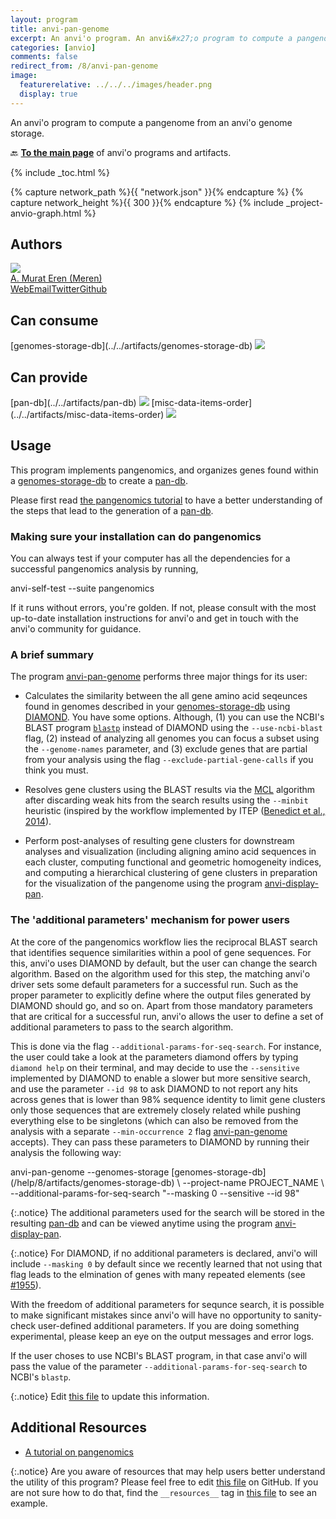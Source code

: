 ```yaml
---
layout: program
title: anvi-pan-genome
excerpt: An anvi'o program. An anvi&#x27;o program to compute a pangenome from an anvi&#x27;o genome storage.
categories: [anvio]
comments: false
redirect_from: /8/anvi-pan-genome
image:
  featurerelative: ../../../images/header.png
  display: true
---
```


An anvi&#x27;o program to compute a pangenome from an anvi&#x27;o genome storage.

🔙 **[To the main page](../../)** of anvi'o programs and artifacts.


{% include _toc.html %}
<div id="svg" class="subnetwork"></div>
{% capture network_path %}{{ "network.json" }}{% endcapture %}
{% capture network_height %}{{ 300 }}{% endcapture %}
{% include _project-anvio-graph.html %}


## Authors

<div class="anvio-person"><div class="anvio-person-info"><div class="anvio-person-photo"><img class="anvio-person-photo-img" src="../../images/authors/meren.jpg" /></div><div class="anvio-person-info-box"><a href="/people/meren" target="_blank"><span class="anvio-person-name">A. Murat Eren (Meren)</span></a><div class="anvio-person-social-box"><a href="http://merenlab.org" class="person-social" target="_blank"><i class="fa fa-fw fa-home"></i>Web</a><a href="mailto:a.murat.eren@gmail.com" class="person-social" target="_blank"><i class="fa fa-fw fa-envelope-square"></i>Email</a><a href="http://twitter.com/merenbey" class="person-social" target="_blank"><i class="fa fa-fw fa-twitter-square"></i>Twitter</a><a href="http://github.com/meren" class="person-social" target="_blank"><i class="fa fa-fw fa-github"></i>Github</a></div></div></div></div>



## Can consume


<p style="text-align: left" markdown="1"><span class="artifact-r">[genomes-storage-db](../../artifacts/genomes-storage-db) <img src="../../images/icons/DB.png" class="artifact-icon-mini" /></span></p>


## Can provide


<p style="text-align: left" markdown="1"><span class="artifact-p">[pan-db](../../artifacts/pan-db) <img src="../../images/icons/DB.png" class="artifact-icon-mini" /></span> <span class="artifact-p">[misc-data-items-order](../../artifacts/misc-data-items-order) <img src="../../images/icons/CONCEPT.png" class="artifact-icon-mini" /></span></p>


## Usage


This program implements pangenomics, and organizes genes found within a <span class="artifact-n">[genomes-storage-db](/help/8/artifacts/genomes-storage-db)</span> to create a <span class="artifact-n">[pan-db](/help/8/artifacts/pan-db)</span>.

Please first read [the pangenomics tutorial](http://merenlab.org/2016/11/08/pangenomics-v2) to have a better understanding of the steps that lead to the generation of a <span class="artifact-n">[pan-db](/help/8/artifacts/pan-db)</span>.

### Making sure your installation can do pangenomics

You can always test if your computer has all the dependencies for a successful pangenomics analysis by running,

<div class="codeblock" markdown="1">
anvi&#45;self&#45;test &#45;&#45;suite pangenomics
</div>

If it runs without errors, you're golden. If not, please consult with the most up-to-date installation instructions for anvi'o and get in touch with the anvi'o community for guidance.

### A brief summary

The program <span class="artifact-p">[anvi-pan-genome](/help/8/programs/anvi-pan-genome)</span> performs three major things for its user:

* Calculates the similarity between the all gene amino acid seqeunces found in genomes described in your <span class="artifact-n">[genomes-storage-db](/help/8/artifacts/genomes-storage-db)</span> using [DIAMOND](https://www.wsi.uni-tuebingen.de/lehrstuehle/algorithms-in-bioinformatics/software/diamond/). You have some options. Although, (1) you can use the NCBI's BLAST program [`blastp`](https://blast.ncbi.nlm.nih.gov/Blast.cgi?PAGE=Proteins) instead of DIAMOND using the `--use-ncbi-blast` flag, (2) instead of analyzing all genomes you can focus a subset using the `--genome-names` parameter, and (3) exclude genes that are partial from your analysis using the flag `--exclude-partial-gene-calls` if you think you must.

* Resolves gene clusters using the BLAST results via the [MCL](http://micans.org/mcl/) algorithm after discarding weak hits from the search results using the `--minbit` heuristic (inspired by the workflow implemented by ITEP ([Benedict et al., 2014](https://bmcgenomics.biomedcentral.com/articles/10.1186/1471-2164-15-8)).

* Perform post-analyses of resulting gene clusters for downstream analyses and visualization (including aligning amino acid sequences in each cluster, computing functional and geometric homogeneity indices, and computing a hierarchical clustering of gene clusters in preparation for the visualization of the pangenome using the program <span class="artifact-p">[anvi-display-pan](/help/8/programs/anvi-display-pan)</span>.

### The 'additional parameters' mechanism for power users

At the core of the pangenomics workflow lies the reciprocal BLAST search that identifies sequence similarities within a pool of gene sequences. For this, anvi'o uses DIAMOND by default, but the user can change the search algorithm. Based on the algorithm used for this step, the matching anvi'o driver sets some default parameters for a successful run. Such as the proper parameter to explicitly define where the output files generated by DIAMOND should go, and so on. Apart from those mandatory parameters that are critical for a successful run, anvi'o allows the user to define a set of additional parameters to pass to the search algorithm.

This is done via the flag `--additional-params-for-seq-search`. For instance, the user could take a look at the parameters diamond offers by typing `diamond help` on their terminal, and may decide to use the `--sensitive` implemented by DIAMOND to enable a slower but more sensitive search, and use the parameter `--id 98` to ask DIAMOND to not report any hits across genes that is lower than 98% sequence identity to limit gene clusters only those sequences that are extremely closely related while pushing everything else to be singletons (which can also be removed from the analysis with a separate `--min-occurrence 2` flag <span class="artifact-p">[anvi-pan-genome](/help/8/programs/anvi-pan-genome)</span> accepts). They can pass these parameters to DIAMOND by running their analysis the following way:

<div class="codeblock" markdown="1">
anvi&#45;pan&#45;genome &#45;&#45;genomes&#45;storage <span class="artifact&#45;n">[genomes&#45;storage&#45;db](/help/8/artifacts/genomes&#45;storage&#45;db)</span> \
                &#45;&#45;project&#45;name PROJECT_NAME \
                &#45;&#45;additional&#45;params&#45;for&#45;seq&#45;search "&#45;&#45;masking 0 &#45;&#45;sensitive &#45;&#45;id 98"
</div>

{:.notice}
The additional parameters used for the search will be stored in the resulting <span class="artifact-n">[pan-db](/help/8/artifacts/pan-db)</span> and can be viewed anytime using the program <span class="artifact-p">[anvi-display-pan](/help/8/programs/anvi-display-pan)</span>.

{:.notice}
For DIAMOND, if no additional parameters is declared, anvi'o will include `--masking 0` by default since we recently learned that not using that flag leads to the elmination of genes with many repeated elements (see [#1955](https://github.com/merenlab/anvio/issues/1955)).

With the freedom of additional parameters for sequnce search, it is possible to make significant mistakes since anvi'o will have no opportunity to sanity-check user-defined additional parameters. If you are doing something experimental, please keep an eye on the output messages and error logs.

If the user choses to use NCBI's BLAST program, in that case anvi'o will pass the value of the parameter `--additional-params-for-seq-search` to NCBI's `blastp`.


{:.notice}
Edit [this file](https://github.com/merenlab/anvio/tree/master/anvio/docs/programs/anvi-pan-genome.md) to update this information.


## Additional Resources


* [A tutorial on pangenomics](http://merenlab.org/2016/11/08/pangenomics-v2/)


{:.notice}
Are you aware of resources that may help users better understand the utility of this program? Please feel free to edit [this file](https://github.com/merenlab/anvio/tree/master/bin/anvi-pan-genome) on GitHub. If you are not sure how to do that, find the `__resources__` tag in [this file](https://github.com/merenlab/anvio/blob/master/bin/anvi-interactive) to see an example.
